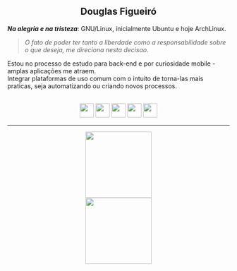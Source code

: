 <h2 align="center">Douglas Figueiró</h2>

***Na alegria e na tristeza***: GNU/Linux, inicialmente Ubuntu e hoje ArchLinux.
 > *O fato de poder ter tanto a liberdade como a responsabilidade sobre o que deseja, me direciona nesta decisao*.

Estou no processo de estudo para back-end e por curiosidade mobile - amplas aplicações me atraem.<br>
Integrar plataformas de uso comum com o intuito de torna-las mais praticas, seja automatizando ou criando novos processos.

<!-- Icones -->
<div style="display: inline_block" align="center"><br>
  <img src="https://cdn.jsdelivr.net/gh/devicons/devicon/icons/linux/linux-original.svg" height=32 width=32 />
  <img src="https://cdn.jsdelivr.net/gh/devicons/devicon/icons/bash/bash-original.svg" height=32 width=32 />
  <img src="https://cdn.jsdelivr.net/gh/devicons/devicon/icons/android/android-original.svg" height=32 width=32 />
  <img src="https://cdn.jsdelivr.net/gh/devicons/devicon/icons/go/go-original-wordmark.svg" height=32 width=32 />
  <img src="https://cdn.jsdelivr.net/gh/devicons/devicon/icons/flutter/flutter-original.svg" height=32 width=32 />      
</div>

<hr/>

<div align="center">
  <a href="https://github.com/fig4ro">
  <img height="150em" src="https://github-readme-stats.vercel.app/api?username=fig4ro&show_icons=true&theme=gruvbox&include_all_commits=true&count_private=true" /> <br>
  <img height="150em" src="https://github-readme-stats.vercel.app/api/top-langs/?username=fig4ro&layout=compact&langs_count=6&theme=gruvbox" />
</div>

<!-- ### Hi there 👋 -->

<!--
**fig4ro/fig4ro** is a ✨ _special_ ✨ repository because its `README.md` (this file) appears on your GitHub profile.

Here are some ideas to get you started:

- 🔭 I’m currently working on ...
- 🌱 I’m currently learning ...
- 👯 I’m looking to collaborate on ...
- 🤔 I’m looking for help with ...
- 💬 Ask me about ...
- 📫 How to reach me: ...
- 😄 Pronouns: ...
- ⚡ Fun fact: ...
-->
 
<!-- Botoes para redes sociais
<div> 
  <a href="https://www.youtube.com/fig4ro" target="_blank"><img src="https://img.shields.io/badge/YouTube-FF0000?style=for-the-badge&logo=youtube&logoColor=white" target="_blank"></a>
  <a href="https://instagram.com/fig4ro" target="_blank"><img src="https://img.shields.io/badge/-Instagram-%23E4405F?style=for-the-badge&logo=instagram&logoColor=white" target="_blank"></a>
 <a href="https://discord.gg/5DVhGKVf4h" target="_blank"><img src="https://img.shields.io/badge/Discord-7289DA?style=for-the-badge&logo=discord&logoColor=white" target="_blank"></a> 
  <a href = "mailto:gemeos@fig4ro.com"><img src="https://img.shields.io/badge/-Gmail-%23333?style=for-the-badge&logo=gmail&logoColor=white" target="_blank"></a>
  <a href="https://www.linkedin.com/in/ricardohdias" target="_blank"><img src="https://img.shields.io/badge/-LinkedIn-%230077B5?style=for-the-badge&logo=linkedin&logoColor=white" target="_blank"></a> 
</div>
-->
